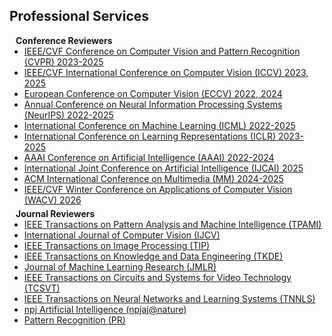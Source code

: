 ## Professional Services

<h4 style="margin:0 10px 0;">Conference Reviewers</h4>

<ul style="margin:0 0 5px;">
  <li><a href="http://cvpr2023.thecvf.com/"><autocolor>IEEE/CVF Conference on Computer Vision and Pattern Recognition (CVPR) 2023-2025</autocolor></a></li>
  <li><a href="http://iccv2021.thecvf.com/"><autocolor>IEEE/CVF International Conference on Computer Vision (ICCV) 2023, 2025</autocolor></a></li>
  <li><a href="https://eccv2022.ecva.net/"><autocolor>European Conference on Computer Vision (ECCV) 2022, 2024</autocolor></a></li>
  <li><a href="https://neurips.cc/Conferences/2023"><autocolor>Annual Conference on Neural Information Processing Systems (NeurIPS) 2022-2025</autocolor></a></li>
  <li><a href="https://icml.cc/Conferences/2024"><autocolor>International Conference on Machine Learning (ICML) 2022-2025</autocolor></a></li>
  <li><a href="https://iclr.cc/Conferences/2023"><autocolor>International Conference on Learning Representations (ICLR) 2023-2025</autocolor></a></li>
  <li><a href="https://aaai.org/Conferences/AAAI-24/"><autocolor>AAAI Conference on Artificial Intelligence (AAAI) 2022-2024</autocolor></a></li>
  <li><a href="https://ijcai-23.org/"><autocolor>International Joint Conference on Artificial Intelligence (IJCAI) 2025</autocolor></a></li>
  <li><a href="https://2023.acmmm.org/"><autocolor>ACM International Conference on Multimedia (MM) 2024-2025</autocolor></a></li>  
  <li><a href="https://wacv.thecvf.com/"><autocolor>IEEE/CVF Winter Conference on Applications of Computer Vision (WACV) 2026</autocolor></a></li>  
</ul>

<h4 style="margin:0 10px 0;">Journal Reviewers</h4>

<ul style="margin:0 0 20px;">
  <li><a href="https://www.computer.org/csdl/journal/tp"><autocolor>IEEE Transactions on Pattern Analysis and Machine Intelligence (TPAMI)</autocolor></a></li>
  <li><a href="https://www.springer.com/journal/11263"><autocolor>International Journal of Computer Vision (IJCV)</autocolor></a></li>
  <li><a href="https://signalprocessingsociety.org/publications-resources/ieee-transactions-image-processing"><autocolor>IEEE Transactions on Image Processing (TIP)</autocolor></a></li>
  <li><a href="https://www.computer.org/csdl/journal/tk"><autocolor>IEEE Transactions on Knowledge and Data Engineering (TKDE)</autocolor></a></li>
  <li><a href="https://www.jmlr.org/"><autocolor>Journal of Machine Learning Research (JMLR)</autocolor></a></li>
  <li><a href="https://ieee-cas.org/publications/ieee-transactions-circuits-and-systems-video-technology"><autocolor>IEEE Transactions on Circuits and Systems for Video Technology (TCSVT)</autocolor></a></li>
  <li><a href="https://cis.ieee.org/publications/t-neural-networks-and-learning-systems"><autocolor>IEEE Transactions on Neural Networks and Learning Systems (TNNLS)</autocolor></a></li>
  <li><a href="https://www.nature.com/npjai/"><autocolor>npj Artificial Intelligence (npjaj@nature)</autocolor></a></li>
  <li><a href="http://sciencedirect.com/journal/pattern-recognition"><autocolor>Pattern Recognition (PR)</autocolor></a></li>
</ul>